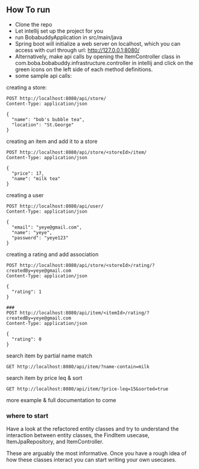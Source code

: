 ## How To run

- Clone the repo
- Let intellij set up the project for you
- run BobabuddyApplication in src/main/java
- Spring boot will initialize a web server on localhost, which you can access with curl through
  url: http://127.0.0.1:8080/<api endpoints>
- Alternatively, make api calls by opening the ItemController class in com.boba.bobabuddy.infrastructure.controller in
  intellij and click on the green icons on the left side of each method definitions.
- some sample api calls:

creating a store:
```
POST http://localhost:8080/api/store/
Content-Type: application/json

{
  "name": "bob's bubble tea",
  "location": "St.George"
}
```
creating an item and add it to a store
```
POST http://localhost:8080/api/store/<storeId>/item/
Content-Type: application/json

{
  "price": 17,
  "name": "milk tea"
}
```
creating a user
```
POST http://localhost:8080/api/user/
Content-Type: application/json

{
  "email": "yeye@gmail.com",
  "name": "yeye",
  "password": "yeye123"
}
```
creating a rating and add association
```
POST http://localhost:8080/api/store/<storeId>/rating/?createdBy=yeye@gmail.com
Content-Type: application/json

{
  "rating": 1
}

###
POST http://localhost:8080/api/item/<itemId>/rating/?createdBy=yeye@gmail.com
Content-Type: application/json

{
  "rating": 0
}
```
search item by partial name match

```
GET http://localhost:8080/api/item/?name-contain=milk
```
search item by price leq & sort
```
GET http://localhost:8080/api/item/?price-leq=15&sorted=true

```
more example & full documentation to come
### where to start

Have a look at the refactored entity classes and try to understand the interaction between entity classes, the FindItem
usecase, ItemJpaRepository, and ItemController.

These are arguably the most informative. Once you have a rough idea of how these classes interact you can start writing
your own usecases.
